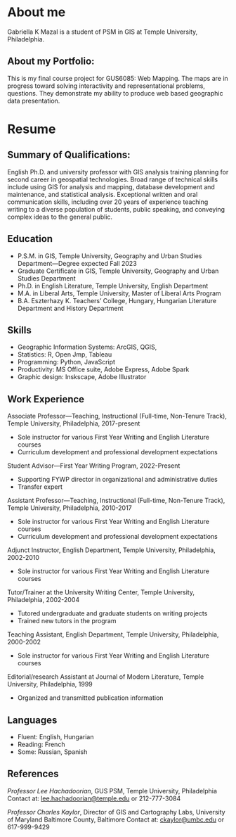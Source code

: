 # About me
Gabriella K Mazal is a student of 
PSM in GIS at Temple University, Philadelphia.

## About my Portfolio:
This is my final course project for GUS6085: Web Mapping.
The maps are in progress toward solving interactivity 
and representational problems, questions. They demonstrate 
my ability to produce web based geographic data presentation.

# Resume
## Summary of Qualifications: 
English Ph.D. and university professor with GIS analysis training planning for second career in geospatial technologies. Broad range of technical skills include using GIS for analysis and mapping, database development and maintenance, and statistical analysis. Exceptional written and oral communication skills, including over 20 years of experience teaching writing to a diverse population of students, public speaking, and conveying complex ideas to the general public.

## Education	
- P.S.M.	in GIS, Temple University, Geography and Urban Studies Department—Degree expected Fall 2023
- Graduate Certificate in GIS, Temple University, Geography and Urban Studies Department
- Ph.D. in English Literature, Temple University, English Department
- M.A. in Liberal Arts, Temple University, Master of Liberal Arts Program
- B.A. Eszterhazy K. Teachers’ College, Hungary, Hungarian Literature Department and History Department

## Skills
- Geographic Information Systems: ArcGIS, QGIS, 
- Statistics: R, Open Jmp, Tableau 
- Programming: Python, JavaScript
- Productivity: MS Office suite, Adobe Express, Adobe Spark
- Graphic design: Inskscape, Adobe Illustrator

## Work Experience
Associate Professor—Teaching, Instructional (Full-time, Non-Tenure Track), Temple University, Philadelphia, 2017-present 
- Sole instructor for various First Year Writing and English Literature courses
- Curriculum development and professional development expectations

Student Advisor—First Year Writing Program, 2022-Present
- Supporting FYWP director in organizational and administrative duties
- Transfer expert

Assistant Professor—Teaching, Instructional (Full-time, Non-Tenure Track), Temple University, Philadelphia, 2010-2017 
- Sole instructor for various First Year Writing and English Literature courses
- Curriculum development and professional development expectations

Adjunct Instructor, English Department, Temple University, Philadelphia, 2002-2010 
- Sole instructor for various First Year Writing and English Literature courses

Tutor/Trainer at the University Writing Center, Temple University, Philadelphia, 2002-2004
- Tutored undergraduate and graduate students on writing projects
- Trained new tutors in the program

Teaching Assistant, English Department, Temple University, Philadelphia, 2000-2002
- Sole instructor for various First Year Writing and English Literature courses

Editorial/research Assistant at Journal of Modern Literature, Temple University, Philadelphia, 1999
- Organized and transmitted publication information 

## Languages
- Fluent: English, Hungarian
- Reading: French
- Some: Russian, Spanish

## References
*Professor Lee Hachadoorian*, GUS PSM, Temple University, Philadelphia
Contact at: lee.hachadoorian@temple.edu or 212-777-3084

*Professor Charles Kaylor*, Director of GIS and Cartography Labs, University of Maryland Baltimore County, Baltimore
Contact at: ckaylor@umbc.edu or 617-999-9429
